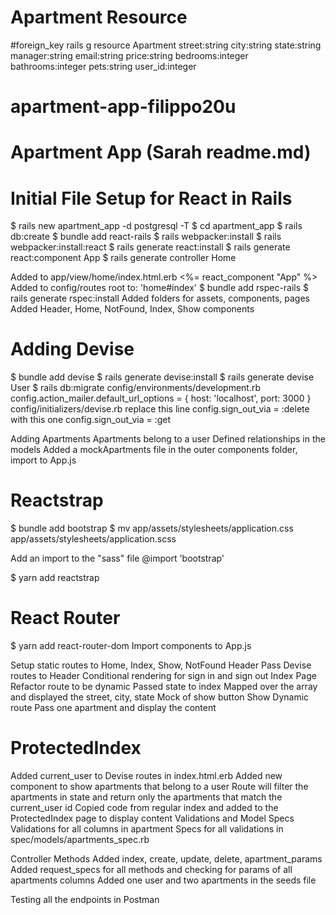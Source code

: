 
# Apartment Resource
#foreign_key
rails g resource Apartment street:string city:string state:string manager:string email:string price:string bedrooms:integer bathrooms:integer pets:string user_id:integer




# apartment-app-filippo20u







# Apartment App (Sarah readme.md)
# Initial File Setup for React in Rails

$ rails new apartment_app -d postgresql -T
$ cd apartment_app
$ rails db:create
$ bundle add react-rails
$ rails webpacker:install
$ rails webpacker:install:react
$ rails generate react:install
$ rails generate react:component App
$ rails generate controller Home

Added to app/view/home/index.html.erb <%= react_component "App" %>
Added to config/routes root to: 'home#index'
$ bundle add rspec-rails
$ rails generate rspec:install
Added folders for assets, components, pages
Added Header, Home, NotFound, Index, Show components

# Adding Devise
$ bundle add devise
$ rails generate devise:install
$ rails generate devise User
$ rails db:migrate
config/environments/development.rb config.action_mailer.default_url_options = { host: 'localhost', port: 3000 }
config/initializers/devise.rb replace this line config.sign_out_via = :delete with this one config.sign_out_via = :get

Adding Apartments
Apartments belong to a user
Defined relationships in the models 
Added a mockApartments file in the outer components folder, import to App.js

# Reactstrap
$ bundle add bootstrap
$ mv app/assets/stylesheets/application.css app/assets/stylesheets/application.scss


Add an import to the "sass" file @import 'bootstrap' 

$ yarn add reactstrap

# React Router
$ yarn add react-router-dom
Import components to App.js

Setup static routes to Home, Index, Show, NotFound
Header
Pass Devise routes to Header
Conditional rendering for sign in and sign out
Index Page
Refactor route to be dynamic
Passed state to index
Mapped over the array and displayed the street, city, state
Mock of show button
Show
Dynamic route
Pass one apartment and display the content

# ProtectedIndex
Added current_user to Devise routes in index.html.erb
Added new component to show apartments that belong to a user
Route will filter the apartments in state and return only the apartments that match the current_user id
Copied code from regular index and added to the ProtectedIndex page to display content
Validations and Model Specs
Validations for all columns in apartment
Specs for all validations in spec/models/apartments_spec.rb

Controller Methods
Added index, create, update, delete, apartment_params
Added request_specs for all methods and checking for params of all apartments columns
Added one user and two apartments in the seeds file

Testing all the endpoints in Postman
